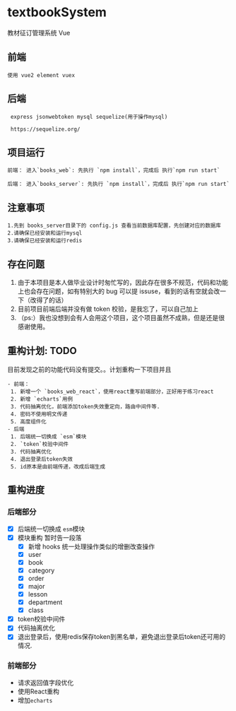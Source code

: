 # textbookSystem

教材征订管理系统 Vue

## 前端

```
使用 vue2 element vuex

```

## 后端

```
 express jsonwebtoken mysql sequelize(用于操作mysql)

 https://sequelize.org/
```

## 项目运行

```
前端： 进入`books_web`: 先执行 `npm install`，完成后 执行`npm run start`

后端： 进入`books_server`: 先执行 `npm install`，完成后 执行`npm run start`
```

## 注意事项

```
1.先到 books_server目录下的 config.js 查看当前数据库配置，先创建对应的数据库
2.请确保已经安装和运行mysql
3.请确保已经安装和运行redis
```

## 存在问题

1. 由于本项目是本人做毕业设计时匆忙写的，因此存在很多不规范，代码和功能上也会存在问题，如有特别大的 bug 可以提 issuse，看到的话有空就会改一下（改得了的话）
2. 目前项目前端后端并没有做 token 校验，是我忘了，可以自己加上
3. （ps:）我也没想到会有人会用这个项目，这个项目虽然不成熟，但是还是很感谢使用。

## 重构计划: TODO

目前发现之前的功能代码没有提交。。计划重构一下项目并且

```
- 前端：
 1. 新增一个 `books_web_react`，使用react重写前端部分，正好用于练习react
 2. 新增 `echarts`用例
 3. 代码抽离优化，前端添加token失效重定向，路由中间件等.
 4. 密码不使用明文传递
 5. 高度组件化
- 后端
 1. 后端统一切换成 `esm`模块
 2. `token`校验中间件
 3. 代码抽离优化
 4. 退出登录后token失效
 5. id原本是由前端传递，改成后端生成
```

## 重构进度
### 后端部分
- [x] 后端统一切换成 `esm`模块
- [x] 模块重构 暂时告一段落 
  - [x] 新增 hooks 统一处理操作类似的增删改查操作
  - [x] user
  - [x] book
  - [x] category
  - [x] order
  - [x] major
  - [x] lesson
  - [x] department
  - [x] class
- [x] token校验中间件
- [x] 代码抽离优化
- [x] 退出登录后，使用redis保存token到黑名单，避免退出登录后token还可用的情况.

### 前端部分

- 请求返回值字段优化
- 使用React重构
- 增加`echarts`